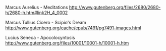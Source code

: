 Marcus Aurelius - Meditations
http://www.gutenberg.org/files/2680/2680-h/2680-h.htm#link2H_4_0002 

Marcus Tullius Cicero - Scipio's Dream
http://www.gutenberg.org/cache/epub/7491/pg7491-images.html

Lucius Seneca - Apocolocyntosis
http://www.gutenberg.org/files/10001/10001-h/10001-h.htm 
